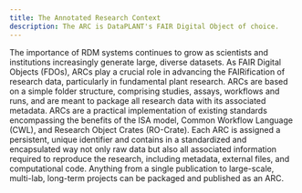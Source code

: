 ```yaml
---
title: The Annotated Research Context
description: The ARC is DataPLANT's FAIR Digital Object of choice.
---
```


The importance of RDM systems continues to grow as scientists and institutions increasingly generate large, diverse datasets.
As FAIR Digital Objects (FDOs), ARCs play a crucial role in advancing the FAIRification of research data, particularly in fundamental plant research.
ARCs are based on a simple folder structure, comprising studies, assays, workflows and runs, and are meant to package all research data with its associated metadata.
ARCs are a practical implementation of existing standards encompassing the benefits of the ISA model, Common Workflow Language (CWL), and Research Object Crates (RO-Crate).
Each ARC is assigned a persistent, unique identifier and contains in a standardized and encapsulated way not only raw data but also all associated information required to reproduce the research, including metadata, external files, and computational code.
Anything from a single publication to large-scale, multi-lab, long-term projects can be packaged and published as an ARC.
 
